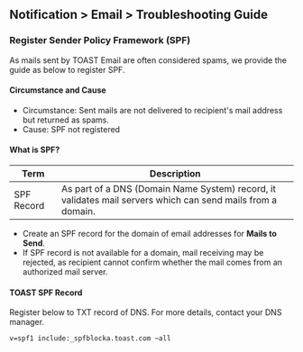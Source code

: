 ## Notification > Email > Troubleshooting Guide

### Register Sender Policy Framework (SPF)
As mails sent  by TOAST Email are often considered spams, we provide the guide as below to register SPF.   

#### Circumstance and Cause 

* Circumstance: Sent mails are not delivered to recipient's mail address but returned as spams. 
* Cause: SPF not registered 

#### What is SPF?

|Term| Description |
|---|---|
|SPF Record|As part of a DNS (Domain Name System) record, it validates mail servers which can send mails from a domain.|

* Create an SPF record for the domain of email addresses for **Mails to Send**.
* If SPF record is not available for a domain, mail receiving may be rejected, as recipient cannot confirm whether the mail comes from an authorized mail server.  

#### TOAST SPF Record 
Register below to TXT record of DNS. 
For more details, contact your DNS manager. 

```
v=spf1 include:_spfblocka.toast.com ~all
```
